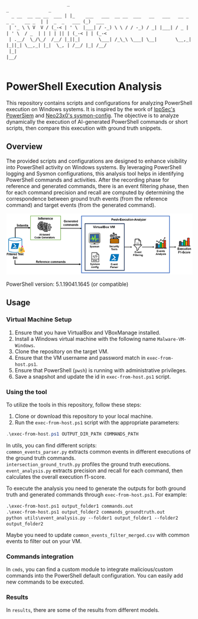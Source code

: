 ```                                                                                                 

                       _                                                              _               _
  _ __  __ __ __  ___ | |_    ___   ___  __ __  ___   __   ___   __ _   _ _    __ _  | |  _  _   ___ (_)  ___
 | '_ \ \ V  V / (_-< | ' \  |___| / -_) \ \ / / -_) / _| |___| / _ |  | ' \  / _  | | | | || | (_-< | | (_-<
 | .__/  \_/\_/  /__/ |_||_|       \___| /_\_\ \___| \__|       \__,_| |_||_| \__,_| |_|  \_, | /__/ |_| /__/
 |_|                                                                                      |__/


```

# PowerShell Execution Analysis

This repository contains scripts and configurations for analyzing PowerShell execution on Windows systems. It is inspired by the work of [IppSec's PowerSiem](https://github.com/IppSec/PowerSiem) and [Neo23x0's sysmon-config](https://github.com/Neo23x0/sysmon-config). The objective is to analyze dynamically the execution of AI-generated PowerShell commands or short scripts, then compare this execution with ground truth snippets.

## Overview

The provided scripts and configurations are designed to enhance visibility into PowerShell activity on Windows systems. By leveraging PowerShell logging and Sysmon configurations, this analysis tool helps in identifying PowerShell commands and activities. After the recording phase for reference and generated commands, there is an event filtering phase, then for each command precision and recall are computed by determining the correspondence between ground truth events (from the reference command) and target events (from the generated command). 

![Overview](https://github.com/cridin1/pwsh-execution-analysis/blob/main/exec-analysis.png)

PowerShell version: 5.1.19041.1645 (or compatible)

## Usage

### Virtual Machine Setup
1. Ensure that you have VirtualBox and VBoxManage installed.
2. Install a Windows virtual machine with the following name `Malware-VM-Windows`.
3. Clone the repository on the target VM.
4. Ensure that the VM username and password match in `exec-from-host.ps1`.
5. Ensure that PowerShell (`pwsh`) is running with administrative privileges.
6. Save a snapshot and update the id in `exec-from-host.ps1` script.

### Using the tool
To utilize the tools in this repository, follow these steps:
1. Clone or download this repository to your local machine.
2. Run the `exec-from-host.ps1` script with the appropriate parameters:

```PowerShell
.\exec-from-host.ps1 OUTPUT_DIR_PATH COMMANDS_PATH
```

In utils, you can find different scripts: <br />
`common_events_parser.py` extracts common events in different executions of the ground truth commands.<br />
`intersection_ground_truth.py` profiles the ground truth executions.<br />
`event_analysis.py` extracts precision and recall for each command, then calculates the overall execution f1-score.<br />

To execute the analysis you need to generate the outputs for both ground truth and generated commands through `exec-from-host.ps1`. For example: <br />
```
.\exec-from-host.ps1 output_folder1 commands.out
.\exec-from-host.ps1 output_folder2 commands_groundtruth.out
python utils\event_analysis.py --folder1 output_folder1 --folder2 output_folder2
```

Maybe you need to update `common_events_filter_merged.csv` with common events to filter out on your VM.

### Commands integration
In `cmds`, you can find a custom module to integrate malicious/custom commands into the PowerShell default configuration. You can easily add new commands to be executed.

### Results
In `results`, there are some of the results from different models.
